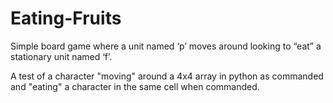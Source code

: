 # Eating-Fruits
Simple board game where a unit named ‘p’ moves around looking to “eat” a stationary unit named ‘f’.

A test of a character "moving" around a 4x4 array in python as commanded and "eating" a character in the same cell when commanded. 
